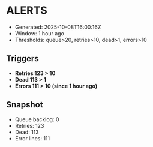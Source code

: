 # ALERTS

- Generated: 2025-10-08T16:00:16Z
- Window: 1 hour ago
- Thresholds: queue>20, retries>10, dead>1, errors>10

## Triggers
- **Retries 123 > 10**
- **Dead 113 > 1**
- **Errors 111 > 10 (since 1 hour ago)**

## Snapshot
- Queue backlog: 0
- Retries: 123
- Dead: 113
- Error lines: 111
